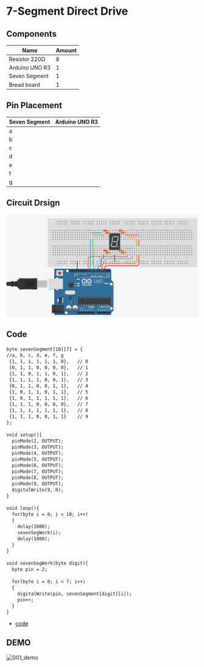 # 7-Segment Direct Drive

## Components
|Name|Amount|
|-|-|
|Resistor 220Ω|8|
|Arduino UNO R3|1|
|Seven Segment|1|
|Bread board|1|

## Pin Placement
|Seven Segment|Arduino UNO R3|
|-|-|
|a||
|b||
|c||
|d||
|e||
|f||
|g||

## Circuit Drsign
![001_circuit_design](https://github.com/Offliners/Arduino-Projects/blob/main/Projects/001/001_circuit_design.PNG)

## Code
```arduino
byte sevenSegment[10][7] = {
//a, b, c, d, e, f, g
 {1, 1, 1, 1, 1, 1, 0},   // 0
 {0, 1, 1, 0, 0, 0, 0},   // 1
 {1, 1, 0, 1, 1, 0, 1},   // 2
 {1, 1, 1, 1, 0, 0, 1},   // 3
 {0, 1, 1, 0, 0, 1, 1},   // 4
 {1, 0, 1, 1, 0, 1, 1},   // 5
 {1, 0, 1, 1, 1, 1, 1},   // 6
 {1, 1, 1, 0, 0, 0, 0},   // 7
 {1, 1, 1, 1, 1, 1, 1},   // 8
 {1, 1, 1, 0, 0, 1, 1}    // 9
};

void setup(){
  pinMode(2, OUTPUT);
  pinMode(3, OUTPUT);
  pinMode(4, OUTPUT);
  pinMode(5, OUTPUT);
  pinMode(6, OUTPUT);
  pinMode(7, OUTPUT);
  pinMode(8, OUTPUT);
  pinMode(9, OUTPUT);
  digitalWrite(9, 0);
}

void loop(){
  for(byte i = 0; i < 10; i++)
  {
    delay(1000);
    sevenSegWork(i);
    delay(1000);
  }
}

void sevenSegWork(byte digit){
  byte pin = 2;

  for(byte i = 0; i < 7; i++)
  {
    digitalWrite(pin, sevenSegment[digit][i]);
    pin++; 
  }
}

```
* [code](001.ino)

## DEMO
![001_demo](https://github.com/Offliners/Arduino-Projects/blob/main/Projects/001/001_demo.gif)
